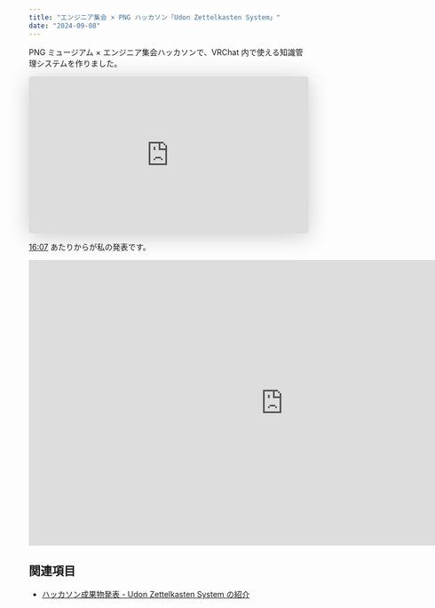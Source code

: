 ```yaml
---
title: "エンジニア集会 × PNG ハッカソン「Udon Zettelkasten System」"
date: "2024-09-08"
---
```


PNG ミュージアム × エンジニア集会ハッカソンで、VRChat 内で使える知識管理システムを作りました。

<iframe class="slide speakerdeck-iframe" style="border: 0px; background: rgba(0, 0, 0, 0.1) padding-box; margin: 0px; padding: 0px; border-radius: 6px; box-shadow: rgba(0, 0, 0, 0.2) 0px 5px 40px; width: 100%; height: auto; aspect-ratio: 560 / 315;" frameborder="0" src="https://speakerdeck.com/player/5d8611040534432cb4b9486f78123070" title="第一回エンジニア集会ハッカソンNawashiro成果物発表" allowfullscreen="true" data-ratio="1.7777777777777777"></iframe>

[16:07](https://youtu.be/g-nOOdrUqO0?t=967) あたりからが私の発表です。

<iframe  class="youtube" width="916" height="515" src="https://www.youtube.com/embed/g-nOOdrUqO0" title="第1回 PNG.ミュージアム5&amp;エンジニア集会コラボハッカソン 成果発表会 2024/09/08" frameborder="0" allow="accelerometer; autoplay; clipboard-write; encrypted-media; gyroscope; picture-in-picture; web-share" referrerpolicy="strict-origin-when-cross-origin" allowfullscreen></iframe>

## 関連項目

- [ハッカソン成果物発表 - Udon Zettelkasten System の紹介](240911-udon-zettelkasten-system.md)